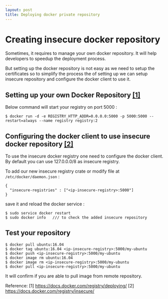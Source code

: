 ```yaml
---
layout: post
title: Deploying docker private repository
---
```


# Creating insecure docker repository

Sometimes, it requires to manage your own docker repository. It will help
developers to speedup the deployment process.

But setting up the docker repository is not easy as we need to setup the
certificates so to simplify the process the of setting up we can setup insecure
repository and configure the docker client to use it.

## Setting up your own Docker Repository [[1]](https://docs.docker.com/registry/deploying/)

Below command will start your registry on port 5000 :

```
$ docker run -d -e REGISTRY_HTTP_ADDR=0.0.0.0:5000 -p 5000:5000 --restart=always --name registry registry:2
```



## Configuring the docker client to use insecure docker repository [[2]](https://docs.docker.com/registry/insecure/)
To use the insecure docker registry one need to configure the docker client. By
default you can use 127.0.0.0/8 as insecure registry.

To add our new insecure registry crate or modify file at `/etc/docker/daemon.json` :
```
{
  "insecure-registries" : ["<ip-insecure-registry>:5000"]
}
```

save it and reload the docker service :

```
$ sudo service docker restart
$ sudo docker info   /// to check the added insecure repository
```


## Test your repository

```
$ docker pull ubuntu:16.04
$ docker tag ubuntu:16.04 <ip-insecure-registry>:5000/my-ubuntu
$ docker push <ip-insecure-registry>:5000/my-ubuntu
$ docker image rm ubuntu:16.04
$ docker image rm <ip-insecure-registry>:5000/my-ubuntu
$ docker pull <ip-insecure-registry>:5000/my-ubuntu
```

It will confirm if you are able to pull image from remote repository.

Reference:
[1] https://docs.docker.com/registry/deploying/
[2] https://docs.docker.com/registry/insecure/
